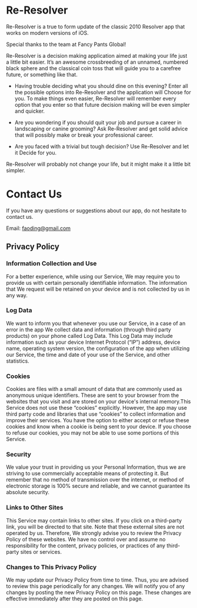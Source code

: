 # Re-Resolver

Re-Resolver is a true to form update of the classic 2010 Resolver app that works on modern versions of iOS.

Special thanks to the team at Fancy Pants Global!

Re-Resolver is a decision making application aimed at making your life just a little bit easier. It’s an awesome crossbreeding of an unnamed, numbered black sphere and the classical coin toss that will guide you to a carefree future, or something like that.

- Having trouble deciding what you should dine on this evening? Enter all the possible options into Re-Resolver and the application will Choose for you. To make things even easier, Re-Resolver will remember every option that you enter so that future decision making will be even simpler and quicker.

- Are you wondering if you should quit your job and pursue a career in landscaping or canine grooming? Ask Re-Resolver and get solid advice that will possibly make or break your professional career.

- Are you faced with a trivial but tough decision? Use Re-Resolver and let it Decide for you.

Re-Resolver will probably not change your life, but it might make it a little bit simpler.

# Contact Us

If you have any questions or suggestions about our app, do not hesitate to contact us.

Email: faoding@gmail.com


## Privacy Policy

### Information Collection and Use

For a better experience, while using our Service, We may require you to provide us with certain personally identifiable information. The information that We request will be retained on your device and is not collected by us in any way.

### Log Data 

We want to inform you that whenever you use our Service, in a case of an error in the app We collect data and information (through third party products) on your phone called Log Data. This Log Data may include information such as your device Internet Protocol (“IP”) address, device name, operating system version, the configuration of the app when utilizing our Service, the time and date of your use of the Service, and other statistics.

### Cookies

Cookies are files with a small amount of data that are commonly used as anonymous unique identifiers. These are sent to your browser from the websites that you visit and are stored on your device's internal memory.This Service does not use these “cookies” explicitly. However, the app may use third party code and libraries that use “cookies” to collect information and improve their services. You have the option to either accept or refuse these cookies and know when a cookie is being sent to your device. If you choose to refuse our cookies, you may not be able to use some portions of this Service.

### Security

We value your trust in providing us your Personal Information, thus we are striving to use commercially acceptable means of protecting it. But remember that no method of transmission over the internet, or method of electronic storage is 100% secure and reliable, and we cannot guarantee its absolute security.

### Links to Other Sites

This Service may contain links to other sites. If you click on a third-party link, you will be directed to that site. Note that these external sites are not operated by us. Therefore, We strongly advise you to review the Privacy Policy of these websites. We have no control over and assume no responsibility for the content, privacy policies, or practices of any third-party sites or services.

### Changes to This Privacy Policy

We may update our Privacy Policy from time to time. Thus, you are advised to review this page periodically for any changes. We will notify you of any changes by posting the new Privacy Policy on this page. These changes are effective immediately after they are posted on this page.
